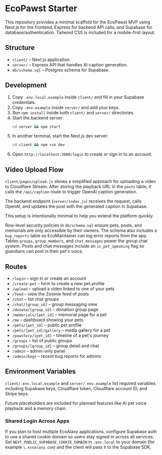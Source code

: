 # EcoPawst Starter

This repository provides a minimal scaffold for the EcoPawst MVP using Next.js for the frontend, Express for backend API calls, and Supabase for database/authentication. Tailwind CSS is included for a mobile-first layout.

## Structure

- `client/` – Next.js application.
- `server/` – Express API that handles AI caption generation.
- `db/schema.sql` – Postgres schema for Supabase.

## Development

1. Copy `.env.local.example` inside `client/` and fill in your Supabase credentials.
2. Copy `.env.example` inside `server/` and add your keys.
3. Run `npm install` inside both `client/` and `server/` directories.
4. Start the backend server:
   ```bash
   cd server && npm start
   ```
5. In another terminal, start the Next.js dev server:
   ```bash
   cd client && npm run dev
   ```
6. Open `http://localhost:3000/login` to create or sign in to an account.

## Video Upload Flow

`client/pages/upload.js` shows a simplified approach for uploading a video to Cloudflare Stream. After storing the playback URL in the `posts` table, it calls the `/api/caption` route to trigger OpenAI caption generation.

The backend endpoint (`server/index.js`) receives the request, calls OpenAI, and updates the post with the generated caption in Supabase.

This setup is intentionally minimal to help you extend the platform quickly.

Row-level security policies in `db/schema.sql` ensure pets, posts, and memorials are only accessible by their owners.
The schema also includes a `bug_reports` table so EcoMaintainer can log error reports from the app.
Tables `groups`, `group_members`, and `chat_messages` power the group chat system.
Posts and chat messages include an `is_pet_speaking` flag so guardians can post in their pet's voice.

## Routes

- `/login` – sign in or create an account
- `/create-pet` – form to create a new pet profile
- `/upload` – upload a video linked to one of your pets
- `/feed` – view the Zoomie feed of posts
- `/chat` – list chat groups
- `/chat/[group_id]` – group messaging view
- `/donate/[group_id]` – donation group page
- `/memorials/[pet_id]` – memorial page for a pet
- `/me` – dashboard showing your pets
- `/pets/[pet_id]` – public pet profile
- `/pets/[pet_id]/gallery` – media gallery for a pet
- `/pawstory/[pet_id]` – timeline of a pet's journey
- `/groups` – list of public groups
- `/groups/[group_id]` – group detail and chat
- `/admin` – admin-only panel
- `/admin/bugs` – recent bug reports for admins

## Environment Variables

`client/.env.local.example` and `server/.env.example` list required variables including Supabase keys, Cloudflare token, Cloudflare account ID, and Stripe keys.

Future placeholders are included for planned features like AI pet voice playback and a memory chain.

### Shared Login Across Apps
If you plan to host multiple EcoAlaxy applications, configure Supabase auth to
use a shared cookie domain so users stay signed in across all services. Set
`NEXT_PUBLIC_SUPABASE_COOKIE_DOMAIN` in `.env.local` to your domain (for example
`\.ecoalaxy.com`) and the client will pass it to the Supabase SDK.
